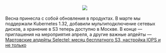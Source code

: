 <!--2025-04-14 10:40:01-->
<div class="yb">
  <div class="rss habr"><div style="text-align:center;"><img src="https://habrastorage.org/webt/em/fh/t2/emfht2yv6nutzsbyycwe_ka4tfw.png"></div><br>
Весна принесла с собой обновления в продуктах. В марте мы поддержали Kubernetes 1.32, добавили мультиподключение сетевых дисков, а хранение в S3 теперь доступно в Москве. В конце — приглашения на мероприятия апреля, а другие важные апдейты — <a... <p class="titl"><a href="https://habr.com/ru/companies/selectel/news/900650/?utm_source=habrahabr&utm_medium=rss&utm_campaign=900650">Мартовские апдейты Selectel: месяц бесплатного S3, настройка IOPS и не только</a></p></div>
</div>
